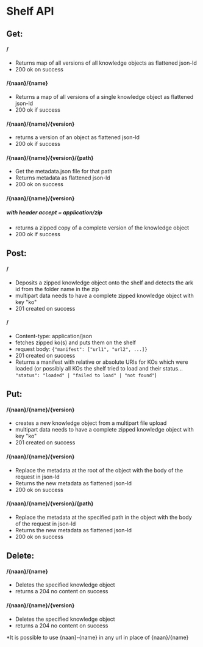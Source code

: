 # Shelf API 

## Get:

#### /
- Returns map of all versions of all knowledge objects as flattened json-ld
 - 200 ok on success

#### /{naan}/{name}
- Returns a map of all versions of a single knowledge object as flattened json-ld
- 200 ok if success

#### /{naan}/{name}/{version}
- returns a version of an object as flattened json-ld
- 200 ok if success

#### /{naan}/{name}/{version}/{path}
- Get the metadata.json file for that path
- Returns metadata as flattened json-ld
- 200 ok on success

#### /{naan}/{name}/{version} 
##### with header accept = application/zip
- returns a zipped copy of a complete version of the knowledge object
- 200 ok if success

## Post:

#### / 
- Deposits a zipped knowledge object onto the shelf and detects the ark id from the folder name in the zip
- multipart data needs to have a complete zipped knowledge object with key "ko"
- 201 created on success

#### /
- Content-type: application/json
- fetches zipped ko(s) and puts them on the shelf
- request body: `{"manifest": ["url1", "url2", ...]}`
- 201 created on success 
- Returns a manifest with relative or absolute URIs for KOs which were loaded (or possibly all KOs the shelf tried to load and their status... `"status": "loaded" | "failed to load" | "not found"`)


## Put:

#### /{naan}/{name}/{version}
- creates a new knowledge object from a multipart file upload
- multipart data needs to have a complete zipped knowledge object with key "ko"
- 201 created on success

#### /{naan}/{name}/{version}
- Replace the metadata at the root of the object with the body of the request in json-ld
- Returns the new metadata as flattened json-ld
- 200 ok on success

#### /{naan}/{name}/{version}/{path}
- Replace the metadata at the specified path in the object with the body of the request in json-ld
- Returns the new metadata as flattened json-ld
- 200 ok on success

## Delete:
#### /{naan}/{name}
- Deletes the specified knowledge object
- returns a 204 no content on success 

#### /{naan}/{name}/{version}
- Deletes the specified knowledge object
- returns a 204 no content on success 


\*It is possible to use {naan}-{name} in any url in place of {naan}/{name}
